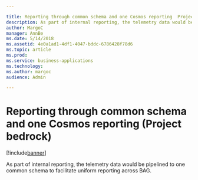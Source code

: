 ```yaml
---

title: Reporting through common schema and one Cosmos reporting  Project bedrock 
description: As part of internal reporting, the telemetry data would be pipelined to one common schema to facilitate uniform reporting across BAG.
author: MargoC
manager: AnnBe
ms.date: 5/14/2018
ms.assetid: 4e0a1ad1-4df1-4047-bddc-6786428f78d6
ms.topic: article
ms.prod: 
ms.service: business-applications
ms.technology: 
ms.author: margoc
audience: Admin

---
```

#  Reporting through common schema and one Cosmos reporting (Project bedrock)




[!include[banner](../../../includes/banner.md)]

As part of internal reporting, the telemetry data would be pipelined to one
common schema to facilitate uniform reporting across BAG.
